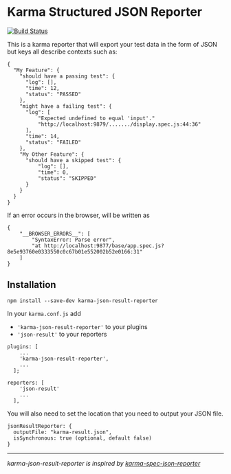 # Karma Structured JSON Reporter

[![Build Status](https://travis-ci.org/tanenbaum/karma-json-result-reporter.svg?branch=master)](https://travis-ci.org/tanenbaum/karma-json-result-reporter)


This is a karma reporter that will export your test data in the form of JSON but keys all describe contexts such as:

```
{
  "My Feature": {
    "should have a passing test": {
      "log": [],
      "time": 12,
      "status": "PASSED"
    },
    "might have a failing test": {
      "log": [
          "Expected undefined to equal 'input'."
          "http://localhost:9879/......./display.spec.js:44:36"
      ],
      "time": 14,
      "status": "FAILED"
    },
    "My Other Feature": {
      "should have a skipped test": {
          "log": [],
          "time": 0,
          "status": "SKIPPED"
      }
    }
  }
}
```

If an error occurs in the browser, will be written as

```
{
    "__BROWSER_ERRORS__": [
        "SyntaxError: Parse error",
        "at http://localhost:9877/base/app.spec.js?8e5e93760e0333550c0c67b01e552002b52e0166:31"
    ]
}
```

## Installation

```
npm install --save-dev karma-json-result-reporter
```

In your `karma.conf.js` add
 - `'karma-json-result-reporter'` to your plugins
 - `'json-result'` to your reporters

```
plugins: [
    ...
    'karma-json-result-reporter',
    ...
  ];

reporters: [
    'json-result'
    ...
  ],
```

You will also need to set the location that you need to output your JSON file.

```
jsonResultReporter: {
  outputFile: "karma-result.json",
  isSynchronous: true (optional, default false)
}
```


------------------------

_karma-json-result-reporter is inspired by [karma-spec-json-reporter](https://github.com/mackstar/karma-spec-json-reporter)_
